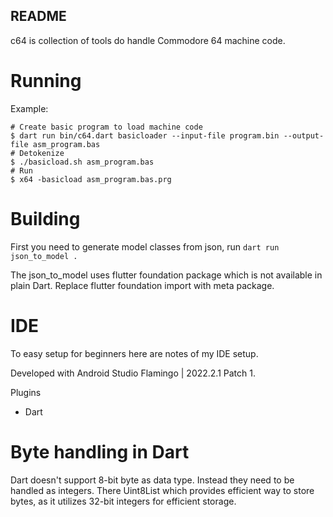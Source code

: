 README
------

c64 is collection of tools do handle Commodore 64 machine code.

# Running

Example:

    # Create basic program to load machine code
    $ dart run bin/c64.dart basicloader --input-file program.bin --output-file asm_program.bas
    # Detokenize
    $ ./basicload.sh asm_program.bas
    # Run
    $ x64 -basicload asm_program.bas.prg

# Building

First you need to generate model classes from json, run
`dart run json_to_model .`

The json_to_model uses flutter foundation package which is not available in plain Dart.
Replace flutter foundation import with meta package.

# IDE

To easy setup for beginners here are notes of my IDE setup.

Developed with Android Studio Flamingo | 2022.2.1 Patch 1.

Plugins
* Dart

# Byte handling in Dart

Dart doesn't support 8-bit byte as data type. Instead they need to be handled
as integers. There Uint8List which provides efficient way to store bytes, as it
utilizes 32-bit integers for efficient storage.
